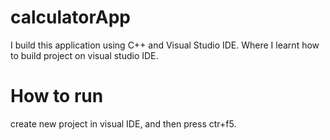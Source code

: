 # calculatorApp
I build this application using C++ and Visual Studio IDE. Where I learnt how to build project on visual studio IDE. 

# How to run
create new project in visual IDE, and then press ctr+f5.
